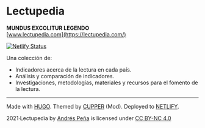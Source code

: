# Lectupedia
**MUNDUS EXCOLITUR LEGENDO**  
[www.lectupedia.com](https://lectupedia.com/)

[![Netlify Status](https://api.netlify.com/api/v1/badges/f91b29e7-4cef-47a8-995e-8569775f4dc7/deploy-status)](https://app.netlify.com/sites/lectupedia/deploys)

Una colección de:
- Indicadores acerca de la lectura en cada país.
- Análisis y comparación de indicadores.
- Investigaciones, metodologías, materiales y recursos para el fomento de la lectura.
  
---
  
Made with [HUGO](https://gohugo.io/). Themed by [CUPPER](https://github.com/zwbetz-gh/cupper-hugo-theme) (Mod). Deployed to [NETLIFY](https://www.netlify.com/).

2021·Lectupedia by [Andrés Peña](https://www.linkedin.com/in/andreseduardop/) is licensed under [CC BY-NC 4.0](https://creativecommons.org/licenses/by-nc/4.0/deed.en)
